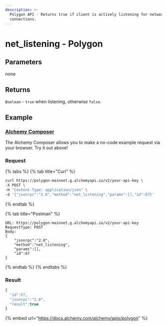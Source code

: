 ```yaml
---
description: >-
  Polygon API - Returns true if client is actively listening for network
  connections.
---
```


# net\_listening - Polygon

## **Parameters**

none

## **Returns**

`Boolean` - `true` when listening, otherwise `false`.

## Example

### [Alchemy Composer](https://composer.alchemyapi.io/?composer\_state=%7B%22chain%22%3A2%2C%22network%22%3A401%2C%22methodName%22%3A%22net\_listening%22%2C%22paramValues%22%3A%5B%5D%7D)

The Alchemy Composer allows you to make a no-code example request via your browser. Try it out above!

### Request

{% tabs %}
{% tab title="Curl" %}
```bash
curl https://polygon-mainnet.g.alchemyapi.io/v2/your-api-key \
-X POST \
-H "Content-Type: application/json" \
-d '{"jsonrpc":"2.0","method":"net_listening","params":[],"id":67}'
```
{% endtab %}

{% tab title="Postman" %}
```http
URL: https://polygon-mainnet.g.alchemyapi.io/v2/your-api-key
RequestType: POST
Body: 
{
    "jsonrpc":"2.0",
    "method":"net_listening",
    "params":[],
    "id":67
}
```
{% endtab %}
{% endtabs %}

### Result

```javascript
{
  "id":67,
  "jsonrpc":"2.0",
  "result":true
}
```

{% embed url="https://docs.alchemy.com/alchemy/apis/polygon" %}

